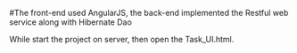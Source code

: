 #The front-end used AngularJS, the back-end implemented the Restful web service along with Hibernate Dao



While start the project on server, then open the Task_UI.html.
